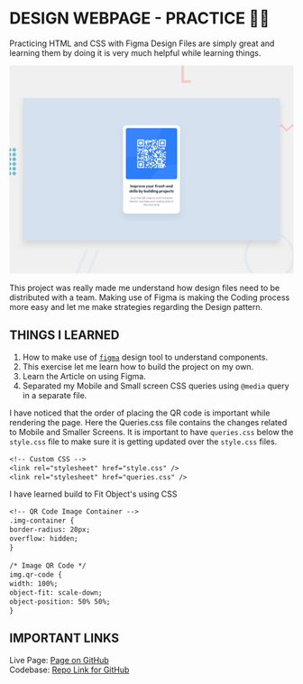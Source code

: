 # DESIGN WEBPAGE - PRACTICE 👩‍💻

Practicing HTML and CSS with Figma Design Files are simply great and learning them by doing it is very much helpful while learning things.

![Front End Mentor - QR code Component](./preview.jpg)

This project was really made me understand how design files need to be distributed with a team. Making use of Figma is making the Coding process more easy and let me make strategies regarding the Design pattern.

## THINGS I LEARNED

1.  How to make use of [`figma`](https://figma.com) design tool to understand components.
1.  This exercise let me learn how to build the project on my own.
1.  Learn the Article on using Figma.
1.  Separated my Mobile and Small screen CSS queries using `@media` query in a separate file.

I have noticed that the order of placing the QR code is important while rendering the page. Here the Queries.css file contains the changes related to Mobile and Smaller Screens. It is important to have `queries.css` below the `style.css` file to make sure it is getting updated over the `style.css` files.

```
<!-- Custom CSS -->
<link rel="stylesheet" href="style.css" />
<link rel="stylesheet" href="queries.css" />
```

I have learned build to Fit Object's using CSS

```
<!-- QR Code Image Container -->
.img-container {
border-radius: 20px;
overflow: hidden;
}

/* Image QR Code */
img.qr-code {
width: 100%;
object-fit: scale-down;
object-position: 50% 50%;
}
```

## IMPORTANT LINKS

Live Page: [Page on GitHub](https://)<br/>
Codebase: [Repo Link for GitHub](https://)<br/>
